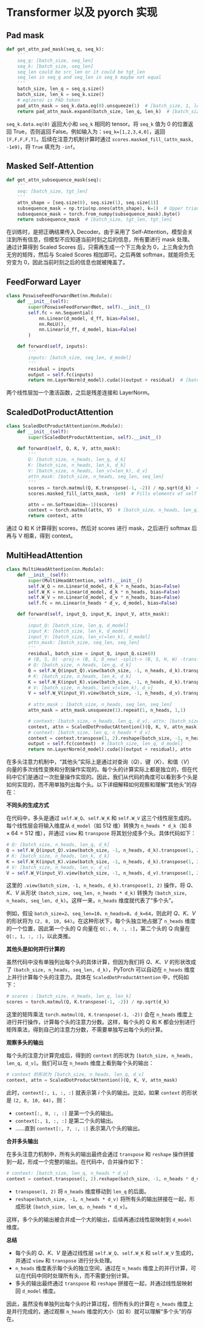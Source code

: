 # Transformer 以及 pyorch 实现

## Pad mask

```python
def get_attn_pad_mask(seq_q, seq_k):
    '''
    seq_q: [batch_size, seq_len]
    seq_k: [batch_size, seq_len]
    seq_len could be src_len or it could be tgt_len
    seq_len in seq_q and seq_len in seq_k maybe not equal
    '''
    batch_size, len_q = seq_q.size()
    batch_size, len_k = seq_k.size()
    # eq(zero) is PAD token
    pad_attn_mask = seq_k.data.eq(0).unsqueeze(1)  # [batch_size, 1, len_k], False is masked
    return pad_attn_mask.expand(batch_size, len_q, len_k)  # [batch_size, len_q, len_k]
```

`seq_k.data.eq(0)` 返回大小和 `seq_k` 相同的 tensor。将 `seq_k` 值为 0 的位置返回 True，否则返回 False。例如输入为：`seq_k=[1,2,3,4,0]`，返回 `[F,F,F,F,T]`。后续在注意力机制计算时通过 `scores.masked_fill_(attn_mask, -1e9)`，将 `True` 填充为 `-inf`。


## Masked Self-Attention

```python
def get_attn_subsequence_mask(seq):
    '''
    seq: [batch_size, tgt_len]
    '''
    attn_shape = [seq.size(0), seq.size(1), seq.size(1)]
    subsequence_mask = np.triu(np.ones(attn_shape), k=1)  # Upper triangular matrix
    subsequence_mask = torch.from_numpy(subsequence_mask).byte()
    return subsequence_mask  # [batch_size, tgt_len, tgt_len]
```

在训练时，是把正确结果传入 Decoder。由于采用了 Self-Attention，模型会关注到所有信息，但模型不应知道当前时刻之后的信息，所有要进行 mask 处理。通过计算得到 Scaled Scores 后，只需再生成一个下三角全为 0，上三角全为负无穷的矩阵，然后与 Scaled Scores 相加即可。之后再做 softmax，就能将负无穷变为 0，因此当前时刻之后的信息也就被掩盖了。

## FeedForward Layer

```python
class PoswiseFeedForwardNet(nn.Module):
    def __init__(self):
        super(PoswiseFeedForwardNet, self).__init__()
        self.fc = nn.Sequential(
            nn.Linear(d_model, d_ff, bias=False),
            nn.ReLU(),
            nn.Linear(d_ff, d_model, bias=False)
        )

    def forward(self, inputs):
        '''
        inputs: [batch_size, seq_len, d_model]
        '''
        residual = inputs
        output = self.fc(inputs)
        return nn.LayerNorm(d_model).cuda()(output + residual)  # [batch_size, seq_len, d_model]
```

两个线性层加一个激活函数，之后是残差连接和 LayerNorm。

## ScaledDotProductAttention

```python
class ScaledDotProductAttention(nn.Module):
    def __init__(self):
        super(ScaledDotProductAttention, self).__init__()

    def forward(self, Q, K, V, attn_mask):
        '''
        Q: [batch_size, n_heads, len_q, d_k]
        K: [batch_size, n_heads, len_k, d_k]
        V: [batch_size, n_heads, len_v(=len_k), d_v]
        attn_mask: [batch_size, n_heads, seq_len, seq_len]
        '''
        scores = torch.matmul(Q, K.transpose(-1, -2)) / np.sqrt(d_k)  # scores : [batch_size, n_heads, len_q, len_k]
        scores.masked_fill_(attn_mask, -1e9)  # Fills elements of self tensor with value where mask is True.

        attn = nn.Softmax(dim=-1)(scores)
        context = torch.matmul(attn, V)  # [batch_size, n_heads, len_q, d_v]
        return context, attn
```

通过 Q 和 K 计算得到 scores，然后对 scores 进行 mask，之后进行 softmax 后再与 V 相乘，得到 context。

## MultiHeadAttention

```python
class MultiHeadAttention(nn.Module):
    def __init__(self):
        super(MultiHeadAttention, self).__init__()
        self.W_Q = nn.Linear(d_model, d_k * n_heads, bias=False)
        self.W_K = nn.Linear(d_model, d_k * n_heads, bias=False)
        self.W_V = nn.Linear(d_model, d_v * n_heads, bias=False)
        self.fc = nn.Linear(n_heads * d_v, d_model, bias=False)

    def forward(self, input_Q, input_K, input_V, attn_mask):
        '''
        input_Q: [batch_size, len_q, d_model]
        input_K: [batch_size, len_k, d_model]
        input_V: [batch_size, len_v(=len_k), d_model]
        attn_mask: [batch_size, seq_len, seq_len]
        '''
        residual, batch_size = input_Q, input_Q.size(0)
        # (B, S, D) -proj-> (B, S, D_new) -split-> (B, S, H, W) -trans-> (B, H, S, W)
        # Q: [batch_size, n_heads, len_q, d_k]
        Q = self.W_Q(input_Q).view(batch_size, -1, n_heads, d_k).transpose(1, 2)
        # K: [batch_size, n_heads, len_k, d_k]
        K = self.W_K(input_K).view(batch_size, -1, n_heads, d_k).transpose(1, 2)
        # V: [batch_size, n_heads, len_v(=len_k), d_v]
        V = self.W_V(input_V).view(batch_size, -1, n_heads, d_v).transpose(1,2)  
                                                                           
        # attn_mask : [batch_size, n_heads, seq_len, seq_len]
        attn_mask = attn_mask.unsqueeze(1).repeat(1, n_heads, 1,1)

        # context: [batch_size, n_heads, len_q, d_v], attn: [batch_size, n_heads, len_q, len_k]
        context, attn = ScaledDotProductAttention()(Q, K, V, attn_mask)
        # context: [batch_size, len_q, n_heads * d_v]
        context = context.transpose(1, 2).reshape(batch_size, -1, n_heads * d_v)
        output = self.fc(context)  # [batch_size, len_q, d_model]
        return nn.LayerNorm(d_model).cuda()(output + residual), attn
```

在多头注意力机制中，“其他头”实际上是通过对查询（$Q$）、键（$K$）、和值（$V$）向量的多次线性变换和分割操作实现的。每个头的计算实际上都是独立的，但在代码中它们是通过一次批量操作实现的。因此，我们从代码的角度可以看到多个头是如何实现的，而不用单独列出每个头。以下详细解释如何观察和理解“其他头”的存在：

**不同头的生成方式**

在代码中，多头是通过 `self.W_Q`、`self.W_K` 和 `self.W_V` 这三个线性层生成的。每个线性层会将输入维度从 `d_model`（如 512 维）转换为 `n_heads * d_k`（如 $8 \times 64 = 512$ 维），并通过 `view` 和 `transpose` 将其划分成多个头。具体代码如下：

```python
# Q: [batch_size, n_heads, len_q, d_k]
Q = self.W_Q(input_Q).view(batch_size, -1, n_heads, d_k).transpose(1, 2)
# K: [batch_size, n_heads, len_k, d_k]
K = self.W_K(input_K).view(batch_size, -1, n_heads, d_k).transpose(1, 2)
# V: [batch_size, n_heads, len_v, d_v]
V = self.W_V(input_V).view(batch_size, -1, n_heads, d_v).transpose(1, 2)
```

这里的 `.view(batch_size, -1, n_heads, d_k).transpose(1, 2)` 操作，将 $Q$、$K$、$V$ 从形状 `(batch_size, seq_len, n_heads * d_k)` 转换为 `(batch_size, n_heads, seq_len, d_k)`。这样一来，`n_heads` 维度就代表了“多个头”。

例如，假设 `batch_size=2`、`seq_len=10`、`n_heads=8`、`d_k=64`，则此时 $Q$、$K$、$V$ 的形状将为 `(2, 8, 10, 64)`。在这种形状下，每个头独立地占据了 `n_heads` 维度的一个位置，因此第一个头的 Q 向量在 `Q[:, 0, :, :]`，第二个头的 Q 向量在 `Q[:, 1, :, :]`，以此类推。

**其他头是如何并行计算的**

虽然代码中没有单独列出每个头的具体计算，但因为我们将 $Q$、$K$、$V$ 的形状改成了 `(batch_size, n_heads, seq_len, d_k)`，PyTorch 可以自动在 `n_heads` 维度上并行计算每个头的注意力。具体在 `ScaledDotProductAttention` 中，代码如下：

```python
# scores : [batch_size, n_heads, len_q, len_k]
scores = torch.matmul(Q, K.transpose(-1, -2)) / np.sqrt(d_k)
```

这里的矩阵乘法 `torch.matmul(Q, K.transpose(-1, -2))` 会在 `n_heads` 维度上进行并行操作，计算每个头的注意力分数。这样，每个头的 Q 和 K 都会分别进行矩阵乘法，得到自己的注意力分数，不需要单独写出每个头的计算。

**观察多头的输出**

每个头的注意力计算完成后，得到的 `context` 的形状为 `[batch_size, n_heads, len_q, d_v]`。我们可以在 `n_heads` 维度上看到每个头的输出：

```python
# context 的形状为 [batch_size, n_heads, len_q, d_v]
context, attn = ScaledDotProductAttention()(Q, K, V, attn_mask)
```

此时，`context[:, i, :, :]` 就表示第 $i$ 个头的输出。比如，如果 `context` 的形状是 `(2, 8, 10, 64)`，则：

- `context[:, 0, :, :]` 是第一个头的输出。
- `context[:, 1, :, :]` 是第二个头的输出。
- ……直到 `context[:, 7, :, :]` 表示第八个头的输出。

**合并多头输出**

在多头注意力机制中，所有头的输出最终会通过 `transpose` 和 `reshape` 操作拼接到一起，形成一个完整的输出。在代码中，合并操作如下：

```python
# context: [batch_size, len_q, n_heads * d_v]
context = context.transpose(1, 2).reshape(batch_size, -1, n_heads * d_v)
```

- `transpose(1, 2)` 将 `n_heads` 维度移动到 `len_q` 的后面。
- `reshape(batch_size, -1, n_heads * d_v)` 将所有头的输出拼接在一起，形成形状 `[batch_size, len_q, n_heads * d_v]`。

这样，多个头的输出被合并成一个大的输出，后续再通过线性层映射到 `d_model` 维度。

**总结**

- 每个头的 $Q$、$K$、$V$ 是通过线性层 `self.W_Q`、`self.W_K` 和 `self.W_V` 生成的，并通过 `view` 和 `transpose` 进行分头处理。
- `n_heads` 维度表示每个头的独立空间，通过在 `n_heads` 维度上的并行计算，可以在代码中同时处理所有头，而不需要分别计算。
- 多头的输出最终通过 `transpose` 和 `reshape` 拼接在一起，并通过线性层映射回 `d_model` 维度。

因此，虽然没有单独列出每个头的计算过程，但所有头的计算在 `n_heads` 维度上是并行完成的，通过观察 `n_heads` 维度的大小（如 8）就可以理解“多个头”的存在。
